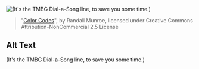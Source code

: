 ![(It's the TMBG Dial-a-Song line, to save you some time.)](https://imgs.xkcd.com/comics/color_codes.png)
> "[Color Codes](https://xkcd.com/227/)", by Randall Munroe, licensed under Creative Commons Attribution-NonCommercial 2.5 License

## Alt Text
(It's the TMBG Dial-a-Song line, to save you some time.)
